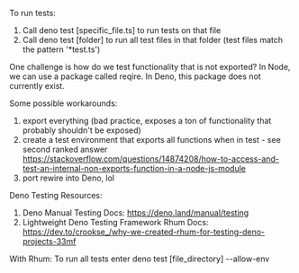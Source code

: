 
To run tests:
1. Call deno test [specific_file.ts] to run tests on that file
2. Call deno test [folder] to run all test files in that folder (test files match the pattern '*test.ts')

One challenge is how do we test functionality that is not exported?
In Node, we can use a package called reqire.
In Deno, this package does not currently exist.

Some possible workarounds:
1. export everything (bad practice, exposes a ton of functionality that probably shouldn't be exposed)
2. create a test environment that exports all functions when in test - see second ranked answer
    https://stackoverflow.com/questions/14874208/how-to-access-and-test-an-internal-non-exports-function-in-a-node-js-module
3. port rewire into Deno, lol

Deno Testing Resources:
1. Deno Manual Testing Docs: https://deno.land/manual/testing
2. Lightweight Deno Testing Framework Rhum Docs: https://dev.to/crookse_/why-we-created-rhum-for-testing-deno-projects-33mf

With Rhum:
To run all tests enter deno test [file_directory] --allow-env